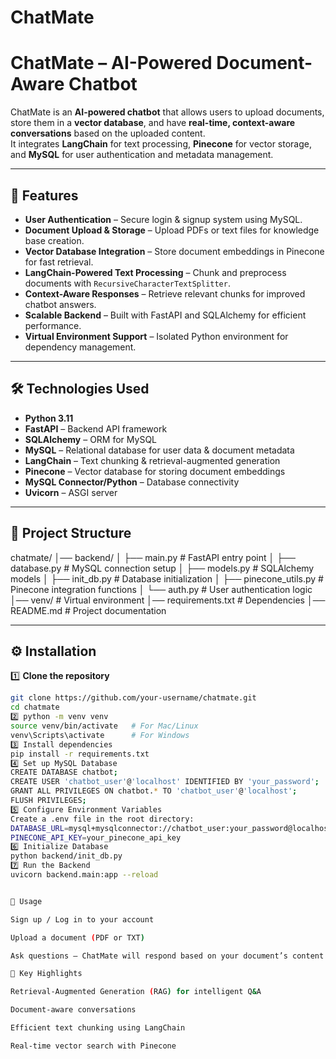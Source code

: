 # ChatMate

# ChatMate – AI-Powered Document-Aware Chatbot

ChatMate is an **AI-powered chatbot** that allows users to upload documents, store them in a **vector database**, and have **real-time, context-aware conversations** based on the uploaded content.  
It integrates **LangChain** for text processing, **Pinecone** for vector storage, and **MySQL** for user authentication and metadata management.

---

## 🚀 Features

- **User Authentication** – Secure login & signup system using MySQL.
- **Document Upload & Storage** – Upload PDFs or text files for knowledge base creation.
- **Vector Database Integration** – Store document embeddings in Pinecone for fast retrieval.
- **LangChain-Powered Text Processing** – Chunk and preprocess documents with `RecursiveCharacterTextSplitter`.
- **Context-Aware Responses** – Retrieve relevant chunks for improved chatbot answers.
- **Scalable Backend** – Built with FastAPI and SQLAlchemy for efficient performance.
- **Virtual Environment Support** – Isolated Python environment for dependency management.

---

## 🛠 Technologies Used

- **Python 3.11**
- **FastAPI** – Backend API framework
- **SQLAlchemy** – ORM for MySQL
- **MySQL** – Relational database for user data & document metadata
- **LangChain** – Text chunking & retrieval-augmented generation
- **Pinecone** – Vector database for storing document embeddings
- **MySQL Connector/Python** – Database connectivity
- **Uvicorn** – ASGI server

---

## 📂 Project Structure
chatmate/
│── backend/
│ ├── main.py # FastAPI entry point
│ ├── database.py # MySQL connection setup
│ ├── models.py # SQLAlchemy models
│ ├── init_db.py # Database initialization
│ ├── pinecone_utils.py # Pinecone integration functions
│ └── auth.py # User authentication logic
│── venv/ # Virtual environment
│── requirements.txt # Dependencies
│── README.md # Project documentation



---

## ⚙️ Installation

1️⃣ **Clone the repository**  
```bash
git clone https://github.com/your-username/chatmate.git
cd chatmate
2️⃣ python -m venv venv
source venv/bin/activate   # For Mac/Linux
venv\Scripts\activate      # For Windows
3️⃣ Install dependencies
pip install -r requirements.txt
4️⃣ Set up MySQL Database
CREATE DATABASE chatbot;
CREATE USER 'chatbot_user'@'localhost' IDENTIFIED BY 'your_password';
GRANT ALL PRIVILEGES ON chatbot.* TO 'chatbot_user'@'localhost';
FLUSH PRIVILEGES;
5️⃣ Configure Environment Variables
Create a .env file in the root directory:
DATABASE_URL=mysql+mysqlconnector://chatbot_user:your_password@localhost/chatbot
PINECONE_API_KEY=your_pinecone_api_key
6️⃣ Initialize Database
python backend/init_db.py
7️⃣ Run the Backend
uvicorn backend.main:app --reload


📌 Usage

Sign up / Log in to your account

Upload a document (PDF or TXT)

Ask questions – ChatMate will respond based on your document’s content

🎯 Key Highlights

Retrieval-Augmented Generation (RAG) for intelligent Q&A

Document-aware conversations

Efficient text chunking using LangChain

Real-time vector search with Pinecone

